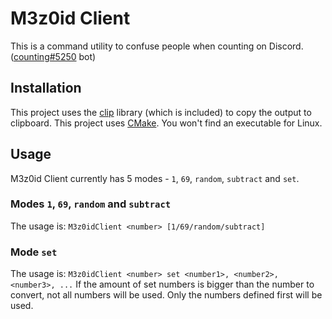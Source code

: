# M3z0id Client
This is a command utility to confuse people when counting on Discord. ([counting#5250](https://countingbot.com/) bot)
## Installation
This project uses the [clip](https://github.com/dacap/clip) library (which is included) to copy the output to clipboard. This project uses [CMake](https://cmake.org/). You won't find an executable for Linux.
## Usage
M3z0id Client currently has 5 modes - `1`, `69`, `random`, `subtract` and `set`.
### Modes `1`, `69`, `random` and `subtract`
The usage is: `M3z0idClient <number> [1/69/random/subtract]`
### Mode `set`
The usage is: `M3z0idClient <number> set <number1>, <number2>, <number3>, ...`
If the amount of set numbers is bigger than the number to convert, not all numbers will be used. Only the numbers defined first will be used.
